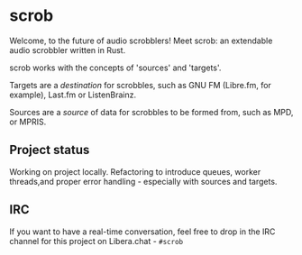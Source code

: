 <!--
SPDX-FileCopyrightText: 2023 Dom Rodriguez

SPDX-License-Identifier: MIT
-->

scrob
=====

Welcome, to the future of audio scrobblers! Meet scrob: an extendable audio
scrobbler written in Rust.

scrob works with the concepts of 'sources' and 'targets'.

Targets are a *destination* for scrobbles, such as GNU FM (Libre.fm,
for example), Last.fm or ListenBrainz.

Sources are a *source* of data for scrobbles to be formed from, such
as MPD, or MPRIS.

## Project status

Working on project locally. Refactoring to introduce queues, worker
threads,and proper error handling - especially with sources and
targets.

## IRC

If you want to have a real-time conversation, feel free to drop in the IRC
channel for this project on Libera.chat - `#scrob`

